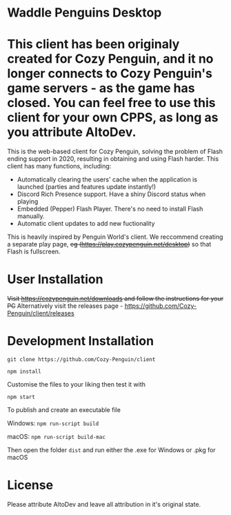 # Waddle Penguins Desktop

# This client has been originaly created for Cozy Penguin, and it no longer connects to Cozy Penguin's game servers -  as the game has closed. You can feel free to use this client for your own CPPS, as long as you attribute AltoDev.
This is the web-based client for Cozy Penguin, solving the problem of Flash ending support in 2020, resulting in obtaining and using Flash harder. This client has many functions, including:
- Automatically clearing the users' cache when the application is launched (parties and features update instantly!)
- Discord Rich Presence support. Have a shiny Discord status when playing
- Embedded (Pepper) Flash Player. There's no need to install Flash manually.
- Automatic client updates to add new fuctionality

This is heavily inspired by Penguin World's client. We reccommend creating a separate play page, ~~eg (https://play.cozypenguin.net/desktop)~~ so that Flash is fullscreen.
# User Installation
~~Visit https://cozypenguin.net/downloads and follow the instructions for your PC~~
Alternatively visit the releases page - https://github.com/Cozy-Penguin/client/releases
# Development Installation
`git clone https://github.com/Cozy-Penguin/client`

`npm install`

Customise the files to your liking then test it with

`npm start`

To publish and create an executable file

Windows: `npm run-script build`

macOS: `npm run-script build-mac`


Then open the folder `dist` and run either the .exe for Windows or .pkg for macOS
# License
Please attribute AltoDev and leave all attribution in it's original state.
